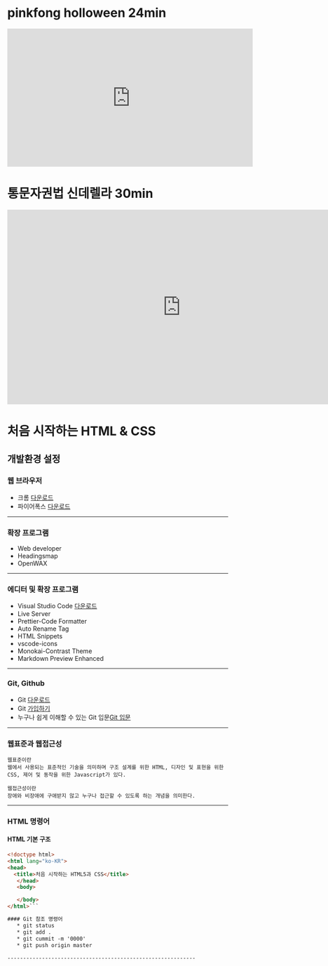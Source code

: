 <h1>pinkfong holloween 24min</h1>
  <iframe width="560" height="315" 
  src="https://www.youtube.com/embed/VXdqwkTdMTI" 
  frameborder="0" allow="accelerometer; autoplay; 
  encrypted-media; gyroscope; picture-in-picture" allowfullscreen></iframe>

  <h1>통문자권법 신데렐라 30min</h1>
  <iframe width="789" height="444" src="https://www.youtube.com/embed/j4bHzB08HeA" frameborder="0" allow="accelerometer; autoplay; encrypted-media; gyroscope; picture-in-picture" allowfullscreen></iframe>



# 처음 시작하는 HTML & CSS
## 개발환경 설정
### 웹 브라우저 
 * 크롬  [다운로드](https://www.google.co.kr/chrome/index.html)
 * 파이어폭스  [다운로드](https://www.mozilla.org/ko/firefox/new/)
 ----------------------------------------------------------------
 ### 확장 프로그램
   * Web developer
   * Headingsmap
   * OpenWAX
   -------------------------------------------------------------
   ### 에디터 및 확장 프로그램
   * Visual Studio Code [다운로드](https://code.visualstudio.com)
   * Live Server
   * Prettier-Code Formatter
   * Auto Rename Tag
   * HTML Snippets
   * vscode-icons
   * Monokai-Contrast Theme
   * Markdown Preview Enhanced 
   -------------------------------------------------------------
   ### Git, Github
   * Git [다운로드](https://git-scm.com/downloads)
   * Git [가입하기](https://github.com/)
   * 누구나 쉽게 이해할 수 있는 Git 입문[Git 입문](https://backlog.com/git-tutorial/kr/)
 -------------------------------------------------------------
   ### 웹표준과 웹접근성  
    웹표준이란 
    웹에서 사용되는 표준적인 기술을 의미하며 구조 설계를 위한 HTML, 디자인 및 표현을 위한 CSS, 제어 및 동작을 위한 Javascript가 있다. 
      
    웹접근성이란  
    장애와 비장애에 구애받지 않고 누구나 접근할 수 있도록 하는 개념을 의미한다.
 ------------------------------------------------------------
 ### HTML 명령어  
 #### HTML 기본 구조  
 ```html
<!doctype html>
<html lang="ko-KR">
 <head>
   <title>처음 시작하는 HTML5과 CSS</title>
    </head>
    <body>

    </body>
</html>```

 #### Git 참조 명령어
    * git status
    * git add . 
    * git cummit -m '0000'
    * git push origin master 
    
 ------------------------------------------------------------
   